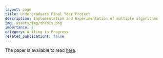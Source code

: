 ```yaml
---
layout: page
title: Undergraduate Final Year Project
description: Implementation and Experimentation of multiple algorithms designed to find a fixed point in a finite lattice with an underlaying monotone function.
img: assets/img/thesis.png
importance: 2
category: Writing in Progress
related_publications: false
---
```


The paper is available to read [here](https://minsuan96.github.io/assets/pdf/undergraduate-fyp.pdf).
